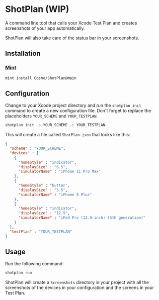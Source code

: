 # ShotPlan (WIP)

A command line tool that calls your Xcode Test Plan and creates screenshots of your app automatically.

ShotPlan will also take care of the status bar in your screenshots.


## Installation

### [Mint](https://github.com/yonaskolb/mint)

```sh
mint install Cosmo/ShotPlan@main
```

## Configuration

Change to your Xcode project directory and run the `shotplan init` command to create a new configuration file.
Don't forget to replace the placeholders `YOUR_SCHEME` and `YOUR_TESTPLAN`.

```sh
shotplan init -s YOUR_SCHEME -t YOUR_TESTPLAN
```

This will create a file called `ShotPlan.json` that looks like this:

```json
{
  "scheme" : "YOUR_SCHEME",
  "devices" : [
    {
      "homeStyle" : "indicator",
      "displaySize" : "6.5",
      "simulatorName" : "iPhone 11 Pro Max"
    },
    {
      "homeStyle" : "button",
      "displaySize" : "5.5",
      "simulatorName" : "iPhone 8 Plus"
    },
    {
      "homeStyle" : "indicator",
      "displaySize" : "12.9",
      "simulatorName" : "iPad Pro (12.9-inch) (5th generation)"
    }
  ],
  "testPlan" : "YOUR_TESTPLAN"
}
```

## Usage

Run the following command:

```sh
shotplan run
```

ShotPlan will create a `Screenshots` directory in your project with all the screenshots of the devices in your configuration and the screens in your Test Plan.
